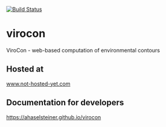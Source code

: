[![Build Status](https://travis-ci.org/ahaselsteiner/virocon.svg?branch=master)](https://travis-ci.org/ahaselsteiner/virocon)

# virocon
ViroCon -  web-based computation of environmental contours

## Hosted at
www.not-hosted-yet.com

## Documentation for developers
https://ahaselsteiner.github.io/virocon
